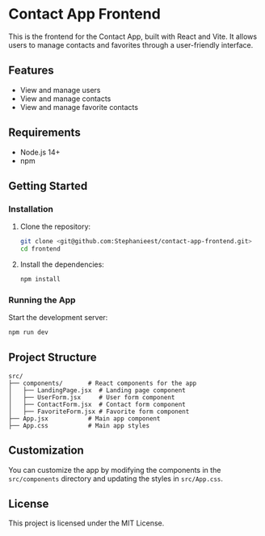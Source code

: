 # Contact App Frontend

This is the frontend for the Contact App, built with React and Vite. It allows users to manage contacts and favorites through a user-friendly interface.

## Features

- View and manage users
- View and manage contacts
- View and manage favorite contacts

## Requirements

- Node.js 14+
- npm

## Getting Started

### Installation

1. Clone the repository:

   ```sh
   git clone <git@github.com:Stephanieest/contact-app-frontend.git>
   cd frontend
   ```

2. Install the dependencies:

   ```sh
   npm install
   ```

### Running the App

Start the development server:

```sh
npm run dev
```

## Project Structure

```
src/
├── components/       # React components for the app
│   ├── LandingPage.jsx  # Landing page component
│   ├── UserForm.jsx     # User form component
│   ├── ContactForm.jsx  # Contact form component
│   ├── FavoriteForm.jsx # Favorite form component
├── App.jsx           # Main app component
├── App.css           # Main app styles
```

## Customization

You can customize the app by modifying the components in the `src/components` directory and updating the styles in `src/App.css`.

## License

This project is licensed under the MIT License.

